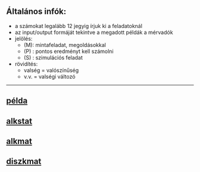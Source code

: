 ## Általános infók:
* a számokat legalább 12 jegyig írjuk ki a feladatoknál
* az input/output formáját tekintve a megadott példák a mérvadók
* jelölés:
  * (M): mintafeladat, megoldásokkal
  * (P) : pontos eredményt kell számolni
  * (S) : szimulációs feladat
* rövidítés:
  * valség = valószínűség
  * v.v. = valségi változó

---
## [példa](minta.md)

## [alkstat](alkstat.md)

## [alkmat](alkmat.md)

## [diszkmat](diszkmat.md)
